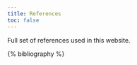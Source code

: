 ```yaml
---
title: References
toc: false
---
```


Full set of references used in this website.

{% bibliography %}

